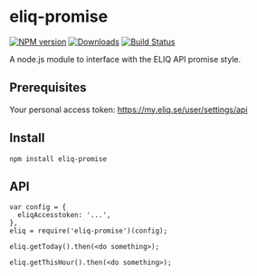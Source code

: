 # eliq-promise
[![NPM version][npm-image]][npm-url] [![Downloads][downloads-image]][npm-url] [![Build Status][travis-image]][travis-url]

A node.js module to interface with the ELIQ API promise style.

## Prerequisites
Your personal access token: https://my.eliq.se/user/settings/api

## Install
``npm install eliq-promise``

## API
```
var config = {
  eliqAccesstoken: '...',
},
eliq = require('eliq-promise')(config);

eliq.getToday().then(<do something>);

eliq.getThisHour().then(<do something>);
```

[npm-url]: https://npmjs.org/package/eliq-promise
[downloads-image]: http://img.shields.io/npm/dm/eliq-promise.svg
[npm-image]: http://img.shields.io/npm/v/eliq-promise.svg
[travis-url]: https://travis-ci.org/ashpool/eliq-promise
[travis-image]: http://img.shields.io/travis/ashpool/eliq-promise.svg

